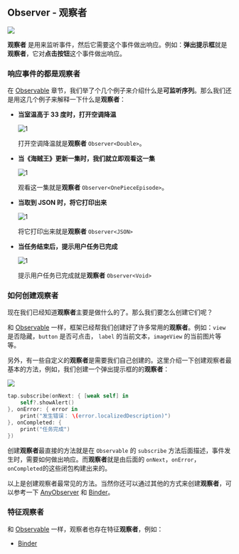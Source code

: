 ## Observer - 观察者

![](/assets/Observer/Observer.png)

**观察者** 是用来监听事件，然后它需要这个事件做出响应。例如：**弹出提示框**就是**观察者**，它对**点击按钮**这个事件做出响应。

### 响应事件的都是观察者

在 [Observable](observable.md) 章节，我们举了个几个例子来介绍什么是**可监听序列**。那么我们还是用这几个例子来解释一下什么是**观察者**：

* **当室温高于 33 度时，打开空调降温**

  ![1](/assets/Observer/Temperature.png)

  打开空调降温就是**观察者** `Observer<Double>`。

* **当《海贼王》更新一集时，我们就立即观看这一集**

  ![1](/assets/Observer/OnePiece.png)

  观看这一集就是**观察者** `Observer<OnePieceEpisode>`。

* **当取到 JSON 时，将它打印出来**

  ![1](/assets/Observer/JSON.png)

  将它打印出来就是**观察者** `Observer<JSON>`

* **当任务结束后，提示用户任务已完成**

  ![1](/assets/Observer/Callback.png)

  提示用户任务已完成就是**观察者** `Observer<Void>`

### 如何创建观察者

现在我们已经知道**观察者**主要是做什么的了。那么我们要怎么创建它们呢？

和 [Observable](observable.md) 一样，框架已经帮我们创建好了许多常用的**观察者**。例如：`view` 是否隐藏，`button` 是否可点击， `label` 的当前文本，`imageView` 的当前图片等等。

另外，有一些自定义的**观察者**是需要我们自己创建的。这里介绍一下创建观察者最基本的方法，例如，我们创建一个弹出提示框的的**观察者**：

![](/assets/Observer/Observer.png)

```swift
tap.subscribe(onNext: { [weak self] in
    self?.showAlert()
}, onError: { error in
    print("发生错误： \(error.localizedDescription)")
}, onCompleted: {
    print("任务完成")
})
```

创建**观察者**最直接的方法就是在 `Observable` 的 `subscribe` 方法后面描述，事件发生时，需要如何做出响应。而**观察者**就是由后面的 `onNext`，`onError`，`onCompleted`的这些闭包构建出来的。

以上是创建观察者最常见的方法。当然你还可以通过其他的方式来创建**观察者**，可以参考一下 [AnyObserver](observer/any_observer.md) 和 [Binder]。

### 特征观察者

和 [Observable](observable.md) 一样，观察者也存在特征**观察者**，例如：

* [Binder]

[Binder]:observer/binder.md
